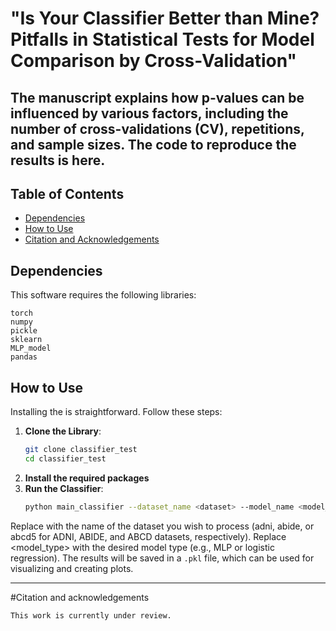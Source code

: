 # "Is Your Classifier Better than Mine? Pitfalls in Statistical Tests for Model Comparison by Cross-Validation"


The manuscript explains how p-values can be influenced by various factors, including the number of cross-validations (CV), repetitions, and sample sizes.
The code to reproduce the results is here.
---

## Table of Contents
- [Dependencies](#dependencies)
- [How to Use](#how-to-use)
- [Citation and Acknowledgements](#citation-and-acknowledgements)

## Dependencies
This software requires the following libraries:
```
torch
numpy
pickle
sklearn
MLP_model
pandas
```


## How to Use
Installing the is straightforward. Follow these steps:

1. **Clone the Library**:
   ```bash
   git clone classifier_test
   cd classifier_test
2. **Install the required packages**
3. **Run the Classifier**:
    ```bash
    python main_classifier --dataset_name <dataset> --model_name <model_type>
Replace <dataset> with the name of the dataset you wish to process (adni, abide, or abcd5 for ADNI, ABIDE, and ABCD datasets, respectively).
Replace <model_type> with the desired model type (e.g., MLP or logistic regression).
The results will be saved in a `.pkl` file, which can be used for visualizing and creating plots.


 -------- 

#Citation and acknowledgements


```
This work is currently under review.

```




